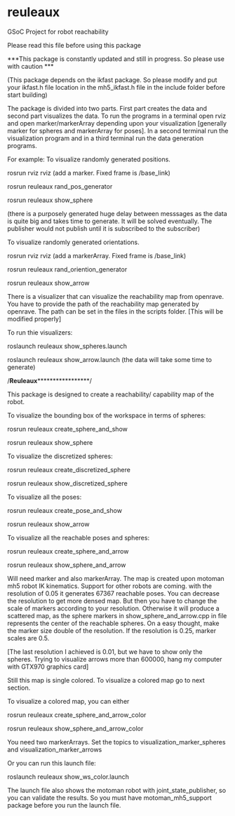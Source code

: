 # reuleaux
GSoC Project for robot reachability

Please read this file before using this package

***This package is constantly updated and still in progress. So please use with caution ***

(This package depends on the ikfast package. So please modify and put your ikfast.h file location in the mh5_ikfast.h file in the include folder before start building)

The package is divided into two parts. First part creates the data and second part visualizes the data. To run the programs in a terminal open rviz and open marker/markerArray depending upon your visualization [generally marker for spheres and markerArray for poses]. In a second terminal run the visualization program and in a third terminal run the data generation programs.

For example: To visualize randomly generated positions.

rosrun rviz rviz (add a marker. Fixed frame is /base_link)

rosrun reuleaux rand_pos_generator

rosrun reuleaux show_sphere

(there is a purposely generated huge delay between messsages as the data is quite big and takes time to generate. It will be solved eventually. The publisher would not publish until it is subscribed to the subscriber)

To visualize randomly generated orientations.

rosrun rviz rviz (add a markerArray. Fixed frame is /base_link)

rosrun reuleaux rand_oriention_generator 

rosrun reuleaux show_arrow



There is a visualizer that can visualize the reachability map from openrave. You have to provide the path of the reachability map generated by openrave. The path can be set in the files in the scripts folder. [This will be modified properly]

To run thie visualizers:

roslaunch reuleaux show_spheres.launch

roslaunch reuleaux show_arrow.launch (the data will take some time to generate)

/**********************Reuleaux***************************************/

This package is designed to create a reachability/ capability map of the robot. 

To visualize the bounding box of the workspace in terms of spheres:

rosrun reuleaux create_sphere_and_show

rosrun reuleaux show_sphere

To visualize the discretized spheres:

rosrun reuleaux create_discretized_sphere

rosrun reuleaux show_discretized_sphere


To visualize all the poses:

rosrun reuleaux create_pose_and_show

rosrun reuleaux show_arrow


To visualize all the reachable poses and spheres: 

rosrun reuleaux create_sphere_and_arrow

rosrun reuleaux show_sphere_and_arrow

Will need marker and also markerArray. The map is created upon motoman mh5 robot IK kinematics. Support for other robots are coming. with the resolution of 0.05 it generates 67367 reachable poses. You can decrease the resolution to get more densed map. But then you have to change the scale of markers according to your resolution. Otherwise it will produce a scattered map, as the sphere markers in show_sphere_and_arrow.cpp in file represents the center of the reachable spheres. On a easy thought, make the marker size double of the resolution. If the resolution is 0.25, marker scales are 0.5. 

 [The last resolution I achieved is 0.01, but we have to show only the spheres. Trying to visualize arrows more than 600000, hang my computer with GTX970 graphics card]


Still this map is single colored. To visualize a colored map go to next section.

To visualize a colored map, you can either 


rosrun reuleaux create_sphere_and_arrow_color

rosrun reuleaux show_sphere_and_arrow_color


You need two markerArrays. Set the topics to visualization_marker_spheres and visualization_marker_arrows

Or you can run this launch file:

roslaunch reuleaux show_ws_color.launch


The launch file also shows the motoman robot with joint_state_publisher, so you can validate the results. So you must have motoman_mh5_support package before you run the launch file.





